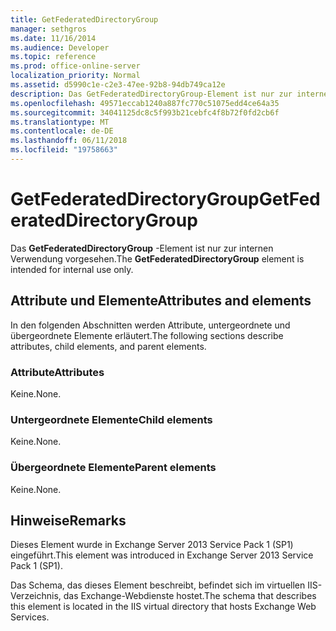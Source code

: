 ```yaml
---
title: GetFederatedDirectoryGroup
manager: sethgros
ms.date: 11/16/2014
ms.audience: Developer
ms.topic: reference
ms.prod: office-online-server
localization_priority: Normal
ms.assetid: d5990c1e-c2e3-47ee-92b8-94db749ca12e
description: Das GetFederatedDirectoryGroup-Element ist nur zur internen Verwendung vorgesehen.
ms.openlocfilehash: 49571eccab1240a887fc770c51075edd4ce64a35
ms.sourcegitcommit: 34041125dc8c5f993b21cebfc4f8b72f0fd2cb6f
ms.translationtype: MT
ms.contentlocale: de-DE
ms.lasthandoff: 06/11/2018
ms.locfileid: "19758663"
---
```

# <a name="getfederateddirectorygroup"></a><span data-ttu-id="0bc18-103">GetFederatedDirectoryGroup</span><span class="sxs-lookup"><span data-stu-id="0bc18-103">GetFederatedDirectoryGroup</span></span>

<span data-ttu-id="0bc18-104">Das **GetFederatedDirectoryGroup** -Element ist nur zur internen Verwendung vorgesehen.</span><span class="sxs-lookup"><span data-stu-id="0bc18-104">The **GetFederatedDirectoryGroup** element is intended for internal use only.</span></span> 

## <a name="attributes-and-elements"></a><span data-ttu-id="0bc18-105">Attribute und Elemente</span><span class="sxs-lookup"><span data-stu-id="0bc18-105">Attributes and elements</span></span>

<span data-ttu-id="0bc18-106">In den folgenden Abschnitten werden Attribute, untergeordnete und übergeordnete Elemente erläutert.</span><span class="sxs-lookup"><span data-stu-id="0bc18-106">The following sections describe attributes, child elements, and parent elements.</span></span>
  
### <a name="attributes"></a><span data-ttu-id="0bc18-107">Attribute</span><span class="sxs-lookup"><span data-stu-id="0bc18-107">Attributes</span></span>

<span data-ttu-id="0bc18-108">Keine.</span><span class="sxs-lookup"><span data-stu-id="0bc18-108">None.</span></span>
  
### <a name="child-elements"></a><span data-ttu-id="0bc18-109">Untergeordnete Elemente</span><span class="sxs-lookup"><span data-stu-id="0bc18-109">Child elements</span></span>

<span data-ttu-id="0bc18-110">Keine.</span><span class="sxs-lookup"><span data-stu-id="0bc18-110">None.</span></span>
  
### <a name="parent-elements"></a><span data-ttu-id="0bc18-111">Übergeordnete Elemente</span><span class="sxs-lookup"><span data-stu-id="0bc18-111">Parent elements</span></span>

<span data-ttu-id="0bc18-112">Keine.</span><span class="sxs-lookup"><span data-stu-id="0bc18-112">None.</span></span>
  
## <a name="remarks"></a><span data-ttu-id="0bc18-113">Hinweise</span><span class="sxs-lookup"><span data-stu-id="0bc18-113">Remarks</span></span>

<span data-ttu-id="0bc18-114">Dieses Element wurde in Exchange Server 2013 Service Pack 1 (SP1) eingeführt.</span><span class="sxs-lookup"><span data-stu-id="0bc18-114">This element was introduced in Exchange Server 2013 Service Pack 1 (SP1).</span></span>
  
<span data-ttu-id="0bc18-115">Das Schema, das dieses Element beschreibt, befindet sich im virtuellen IIS-Verzeichnis, das Exchange-Webdienste hostet.</span><span class="sxs-lookup"><span data-stu-id="0bc18-115">The schema that describes this element is located in the IIS virtual directory that hosts Exchange Web Services.</span></span>
  

